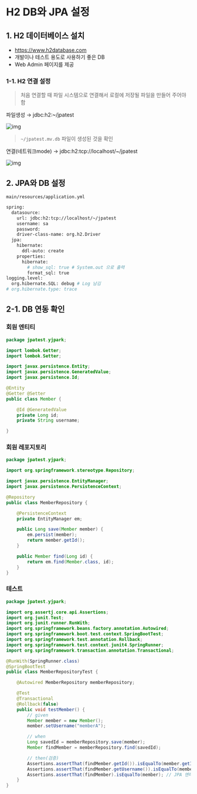 # H2 DB와 JPA 설정

## 1. H2 데이터베이스 설치

- https://www.h2database.com
- 개발이나 테스트 용도로 사용하기 좋은 DB
- Web Admin 페이지를 제공

### 1-1. H2 연결 설정

> 처음 연결할 때 파일 시스템으로 연결해서 로컬에 저장될 파일을 만들어 주어야 함  

파일생성 → jdbc:h2:~/jpatest

![img](/img/h2_01.png)

> `~/jpatest.mv.db` 파일이 생성된 것을 확인

연결(네트워크mode) → jdbc:h2:tcp://localhost/~/jpatest

![img](/img/h2_02.png)

## 2. JPA와 DB 설정 

`main/resources/application.yml`

```bash
spring:
  datasource:
    url: jdbc:h2:tcp://localhost/~/jpatest
    username: sa
    password:
    driver-class-name: org.h2.Driver
  jpa:
    hibernate:
      ddl-auto: create
    properties:
      hibernate:
        # show_sql: true # System.out 으로 출력
        format_sql: true
logging.level:
  org.hibernate.SQL: debug # Log 남김
# org.hibernate.type: trace
```

## 2-1. DB 연동 확인

### 회원 엔티티

```java
package jpatest.yjpark;

import lombok.Getter;
import lombok.Setter;

import javax.persistence.Entity;
import javax.persistence.GeneratedValue;
import javax.persistence.Id;

@Entity
@Getter @Setter
public class Member {

    @Id @GeneratedValue
    private Long id;
    private String username;

}
```

### 회원 레포지토리

```java
package jpatest.yjpark;

import org.springframework.stereotype.Repository;

import javax.persistence.EntityManager;
import javax.persistence.PersistenceContext;

@Repository
public class MemberRepository {

    @PersistenceContext
    private EntityManager em;

    public Long save(Member member) {
        em.persist(member);
        return member.getId();
    }

    public Member find(Long id) {
        return em.find(Member.class, id);
    }
}
```

### 테스트 

```java
package jpatest.yjpark;

import org.assertj.core.api.Assertions;
import org.junit.Test;
import org.junit.runner.RunWith;
import org.springframework.beans.factory.annotation.Autowired;
import org.springframework.boot.test.context.SpringBootTest;
import org.springframework.test.annotation.Rollback;
import org.springframework.test.context.junit4.SpringRunner;
import org.springframework.transaction.annotation.Transactional;

@RunWith(SpringRunner.class)
@SpringBootTest
public class MemberRepositoryTest {

    @Autowired MemberRepository memberRepository;

    @Test
    @Transactional
    @Rollback(false)
    public void testMember() {
        // given
        Member member = new Member();
        member.setUsername("memberA");

        // when
        Long savedId = memberRepository.save(member);
        Member findMember = memberRepository.find(savedId);

        // then(검증)
        Assertions.assertThat(findMember.getId()).isEqualTo(member.getId());
        Assertions.assertThat(findMember.getUsername()).isEqualTo(member.getUsername());
        Assertions.assertThat(findMember).isEqualTo(member); // JPA 엔티티 동일성 보장
    }
}
```